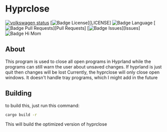 # Hyprclose
[![volkswagen status](https://auchenberg.github.io/volkswagen/volkswargen_ci.svg?v=1)](https://github.com/auchenberg/volkswagen)
[![Badge License]][LICENSE]
![Badge Language] 
[![Badge Pull Requests]][Pull Requests] 
[![Badge Issues]][Issues] 
![Badge Hi Mom]<br>
## About
This program is used to close all open programs in Hyprland while the programs can still warn the user about unsaved changes. If hyprland is just quit then changes will be lost
Currently, the hyprclose will only close open windows. It doesn't handle tray programs, which I might add in the future

## Building
to build this, just run this command:
```bash
cargo build -r
```
This will build the optimized version of hyprclose

<!----------------------------------{ Badges }--------------------------------->

[Badge Issues]: https://img.shields.io/github/issues/gold007-dev/hyprclose
[Badge Pull Requests]: https://img.shields.io/github/issues-pr/gold007-dev/hyprclose
[Badge Language]: https://img.shields.io/github/languages/top/gold007-dev/hyprclose
[Badge License]: https://img.shields.io/github/license/gold007-dev/hyprclose
[Badge Lines]: https://img.shields.io/tokei/lines/github/gold007-dev/hyprclose
[Badge Hi Mom]: https://img.shields.io/badge/Hi-mom!-ff69b4